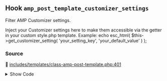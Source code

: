 ## Hook `amp_post_template_customizer_settings`


Filter AMP Customizer settings.

Inject your Customizer settings here to make them accessible via the getter in your custom style.php template.
 Example:
     echo esc_html( $this-&gt;get_customizer_setting( &#039;your_setting_key&#039;, &#039;your_default_value&#039; ) );

### Source

:link: [includes/templates/class-amp-post-template.php:401](../../includes/templates/class-amp-post-template.php#L401)

<details>
<summary>Show Code</summary>

```php
$this->add_data_by_key( 'customizer_settings', apply_filters( 'amp_post_template_customizer_settings', $settings, $this->post ) );
```

</details>
